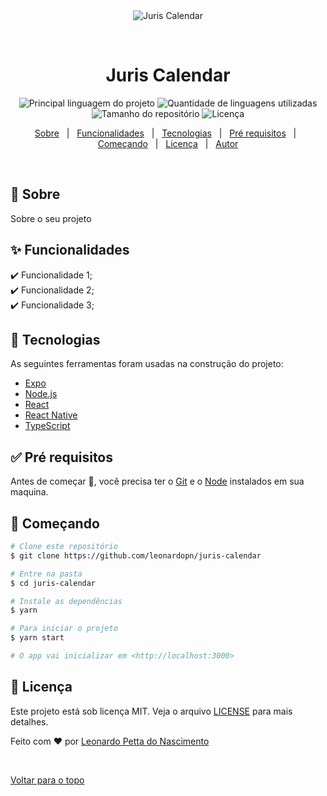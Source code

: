 <div align="center" id="top"> 
  <img src="./.github/app.gif" alt="Juris Calendar" />

  &#xa0;

  <!-- <a href="https://juriscalendar.netlify.com">Demo</a> -->
</div>

<h1 align="center">Juris Calendar</h1>

<p align="center">
  <img alt="Principal linguagem do projeto" src="https://img.shields.io/github/languages/top/leonardopn/juris-calendar?color=56BEB8">

  <img alt="Quantidade de linguagens utilizadas" src="https://img.shields.io/github/languages/count/leonardopn/juris-calendar?color=56BEB8">

  <img alt="Tamanho do repositório" src="https://img.shields.io/github/repo-size/leonardopn/juris-calendar?color=56BEB8">

  <img alt="Licença" src="https://img.shields.io/github/license/leonardopn/juris-calendar?color=56BEB8">

  <!-- <img alt="Github issues" src="https://img.shields.io/github/issues/leonardopn/juris-calendar?color=56BEB8" /> -->

  <!-- <img alt="Github forks" src="https://img.shields.io/github/forks/leonardopn/juris-calendar?color=56BEB8" /> -->

  <!-- <img alt="Github stars" src="https://img.shields.io/github/stars/leonardopn/juris-calendar?color=56BEB8" /> -->
</p>

<!-- Status -->

<!-- <h4 align="center"> 
	🚧  Juris Calendar 🚀 Em construção...  🚧
</h4> 

<hr> -->

<p align="center">
  <a href="#dart-sobre">Sobre</a> &#xa0; | &#xa0; 
  <a href="#sparkles-funcionalidades">Funcionalidades</a> &#xa0; | &#xa0;
  <a href="#rocket-tecnologias">Tecnologias</a> &#xa0; | &#xa0;
  <a href="#white_check_mark-pré-requisitos">Pré requisitos</a> &#xa0; | &#xa0;
  <a href="#checkered_flag-começando">Começando</a> &#xa0; | &#xa0;
  <a href="#memo-licença">Licença</a> &#xa0; | &#xa0;
  <a href="https://github.com/leonardopn" target="_blank">Autor</a>
</p>

<br>

## :dart: Sobre ##

Sobre o seu projeto

## :sparkles: Funcionalidades ##

:heavy_check_mark: Funcionalidade 1;\
:heavy_check_mark: Funcionalidade 2;\
:heavy_check_mark: Funcionalidade 3;

## :rocket: Tecnologias ##

As seguintes ferramentas foram usadas na construção do projeto:

- [Expo](https://expo.io/)
- [Node.js](https://nodejs.org/en/)
- [React](https://pt-br.reactjs.org/)
- [React Native](https://reactnative.dev/)
- [TypeScript](https://www.typescriptlang.org/)

## :white_check_mark: Pré requisitos ##

Antes de começar :checkered_flag:, você precisa ter o [Git](https://git-scm.com) e o [Node](https://nodejs.org/en/) instalados em sua maquina.

## :checkered_flag: Começando ##

```bash
# Clone este repositório
$ git clone https://github.com/leonardopn/juris-calendar

# Entre na pasta
$ cd juris-calendar

# Instale as dependências
$ yarn

# Para iniciar o projeto
$ yarn start

# O app vai inicializar em <http://localhost:3000>
```

## :memo: Licença ##

Este projeto está sob licença MIT. Veja o arquivo [LICENSE](LICENSE.md) para mais detalhes.


Feito com :heart: por <a href="https://github.com/leonardopn" target="_blank">Leonardo Petta do Nascimento</a>

&#xa0;

<a href="#top">Voltar para o topo</a>
